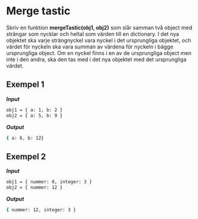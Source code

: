 # Merge tastic

Skriv en funktion **mergeTastic(obj1, obj2)** som slår samman två object med strängar som nycklar och heltal som värden till en dictionary. I det nya objektet ska varje strängnyckel vara nyckel i det ursprungliga objektet, och värdet för nyckeln ska vara summan av värdena för nyckeln i bägge ursprungliga object. Om en nyckel finns i en av de ursprungliga object men inte i den andra, ska den tas med i det nya objektet med det ursprungliga värdet.

## Exempel 1

**_Input_**

```bash
obj1 = { a: 1, b: 2 }
obj2 = { a: 5, b: 9 }
```

**_Output_**

```bash
{ a: 6, b: 12}
```

## Exempel 2

**_Input_**

```bash
obj1 = { nummer: 0, integer: 3 }
obj2 = { nummer: 12 }
```

**_Output_**

```bash
{ nummer: 12, integer: 3 }
```
